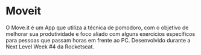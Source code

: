 # Moveit
O Move.it é um App que utiliza a técnica de pomodoro, com o objetivo de melhorar sua produtividade e foco aliado com alguns exercícios específicos para pessoas que passam horas em frente ao PC. Desenvolvido durante a Next Level Week #4 da Rocketseat.
